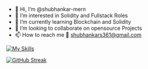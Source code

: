 - 👋 Hi, I’m @shubhankar-mern
- 👀 I’m interested in Solidity and Fullstack Roles
- 🌱 I’m currently learning Blockchain and Solidity
- 💞️ I’m looking to collaborate on opensource Projects
- 📫 How to reach me 📧 shubhankars361@gmail.com

[![My Skills](https://skillicons.dev/icons?i=js,html,css,ejs,ts,react,mongodb,postgres,sql,c++,nodejs,figma,bootstrap,aws,cs,github,git,gitlab,go,grafana,graphql,powershell,py,rabbitmq,vscode)](https://skillicons.dev)

[![GitHub Streak](http://github-readme-streak-stats.herokuapp.com?user=shubhankar-mern&theme=dark)](https://git.io/streak-stats)
<!---
shubhankar-mern/shubhankar-mern is a ✨ special ✨ repository because its `README.md` (this file) appears on your GitHub profile.
You can click the Preview link to take a look at your changes.
--->
